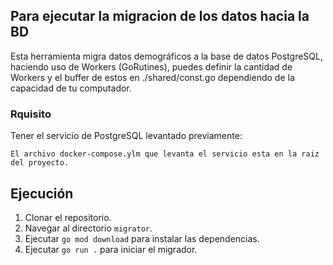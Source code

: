 ## Para ejecutar la migracion de los datos hacia la BD

Esta herramienta migra datos demográficos a la base de datos PostgreSQL, haciendo uso de Workers (GoRutines), puedes definir la cantidad de Workers y el buffer de estos en ./shared/const.go dependiendo de la capacidad de tu computador.

### Rquisito

Tener el servicio de PostgreSQL levantado previamente:

```
El archivo docker-compose.ylm que levanta el servicio esta en la raiz del proyecto.
```

## Ejecución

1. Clonar el repositorio.
2. Navegar al directorio `migrator`.
3. Ejecutar `go mod download` para instalar las dependencias.
4. Ejecutar `go run .` para iniciar el migrador.
